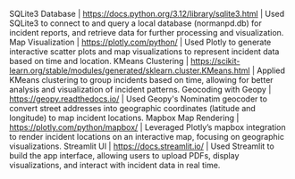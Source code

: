 SQLite3 Database | https://docs.python.org/3.12/library/sqlite3.html | Used SQLite3 to connect to and query a local database (normanpd.db) for incident reports, and retrieve data for further processing and visualization.
Map Visualization | https://plotly.com/python/ | Used Plotly to generate interactive scatter plots and map visualizations to represent incident data based on time and location.
KMeans Clustering | https://scikit-learn.org/stable/modules/generated/sklearn.cluster.KMeans.html | Applied KMeans clustering to group incidents based on time, allowing for better analysis and visualization of incident patterns.
Geocoding with Geopy | https://geopy.readthedocs.io/ | Used Geopy's Nominatim geocoder to convert street addresses into geographic coordinates (latitude and longitude) to map incident locations.
Mapbox Map Rendering | https://plotly.com/python/mapbox/ | Leveraged Plotly’s mapbox integration to render incident locations on an interactive map, focusing on geographic visualizations.
Streamlit UI | https://docs.streamlit.io/ | Used Streamlit to build the app interface, allowing users to upload PDFs, display visualizations, and interact with incident data in real time.